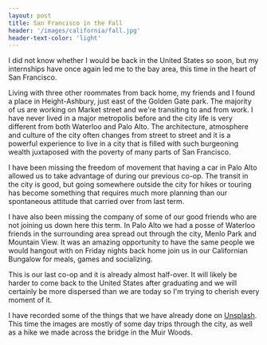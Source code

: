 ```yaml
---
layout: post
title: San Francisco in the Fall
header: '/images/california/fall.jpg'
header-text-color: 'light'
---
```


I did not know whether I would be back in the United States so soon, but my internships have once again led me to the bay area, this time in the heart of San Francisco.

<!--halt-->

Living with three other roommates from back home, my friends and I found a place in Height-Ashbury, just east of the Golden Gate park. The majority of us are working on Market street and we're transiting to and from work. I have never lived in a major metropolis before and the city life is very different from both Waterloo and Palo Alto. The architecture, atmosphere and culture of the city often changes from street to street and it is a powerful experience to live in a city that is filled with such burgeoning wealth juxtaposed with the poverty of many parts of San Francisco.

I have been missing the freedom of movement that having a car in Palo Alto allowed us to take advantage of during our previous co-op. The transit in the city is good, but going somewhere outside the city for hikes or touring has become something that requires much more planning than our spontaneous attitude that carried over from last term.

I have also been missing the company of some of our good friends who are not joining us down here this term. In Palo Alto we had a posse of Waterloo friends in the surrounding area spread out through the city, Menlo Park and Mountain View. It was an amazing opportunity to have the same people we would hangout with on Friday nights back home join us in our Californian Bungalow for meals, games and socializing.

This is our last co-op and it is already almost half-over. It will likely be harder to come back to the United States after graduating and we will certainly be more dispersed than we are today so I'm trying to cherish every moment of it.

I have recorded some of the things that we have already done on [Unsplash](https://unsplash.com/@danreynolds). This time the images are mostly of some day trips through the city, as well as a hike we made across the bridge in the Muir Woods.
